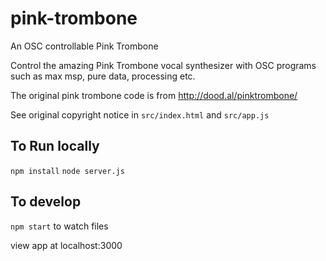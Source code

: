 # pink-trombone
An OSC controllable Pink Trombone


Control the amazing Pink Trombone vocal synthesizer with OSC programs such as max msp, pure data, processing etc.


The original pink trombone code is from http://dood.al/pinktrombone/

See original copyright notice in `src/index.html` and `src/app.js`

## To Run locally
`npm install`
`node server.js` 


## To develop
`npm start` to watch files

view app at localhost:3000


<!-- npm run start:dev to runserver -->
